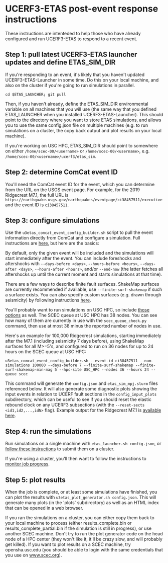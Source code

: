 # UCERF3-ETAS post-event response instructions

These instructions are intenteded to help those who have already configured and run UCERF3-ETAS to respond to a recent event.

## Step 1: pull latest UCERF3-ETAS launcher updates and define ETAS_SIM_DIR

If you're responding to an event, it's likely that you haven't updated UCERF3-ETAS-Launcher in some time. Do this on your local machine, and also on the cluster if you're going to run simulations in parallel.

`cd $ETAS_LAUNCHER; git pull`

Then, if you haven't already, define the ETAS_SIM_DIR environmental variable on all machines that you will use (the same way that you defined ETAS_LAUNCHER when you installed UCERF3-ETAS-Launcher). This should point to the directory where you want to store ETAS simulations, and allows you to use the same config.json file on multiple machines (e.g. to run simulations on a cluster, the copy back output and plot results on your local machine).

If you're working on USC HPC, ETAS_SIM_DIR should point to somewhere on either `/home/scec-00/<username>` or `/home/scec-00/<username>`, e.g. `/home/scec-00/<username>/ucerf3/etas_sim`.

## Step 2: determine ComCat event ID

You'll need the ComCat event ID for the event, which you can determine from the URL on the USGS event page. For example, for the 2019 Ridgecrest M7.1, the full URL is `https://earthquake.usgs.gov/earthquakes/eventpage/ci38457511/executive` and the event ID is `ci38457511`.

## Step 3: configure simulations

Use the `u3etas_comcat_event_config_builder.sh` script to pull the event information directly from ComCat and configure a simulation. Full instructions are [here](configuring_simulations.md#configuring-simulations-for-comcat-events), but here are the basics:

By default, only the given event will be included and the simulations will start immediately after the event. You can include foreshocks and aftershocks with `--days-before <days>`, `--hours-before <hours>`, `--days-after <days>`, `--hours-after <hours>`, and/or `--end-now` (the latter fetches all aftershocks up until the current moment and starts simulations at that time).

There are a few ways to describe finite fault surfaces. ShakeMap surfaces are currently recommended if available, use `--finite-surf-shakemap` if such a surface exists. You can also specify custom surfaces (e.g. drawn through seismicity) by following instructions [here](configuring_simulations.md#building-your-own-custom-surface).

You'll probably want to run simulations on USC HPC, so include [those options](configuring_simulations.md#hpc-options) as well. The SCEC queue at USC HPC has 38 nodes. You can see how many of them are currently in use with the `scec_queue_check.py` command, then use at most 38 minus the reported number of nodes in use.

Here's an example for 100,000 Ridgecrest simulations, starting immediately after the M7.1 (including seismicity 7 days before), using ShakeMap surfaces for all M>=5's, and configured to run on 36 nodes for up to 24 hours on the SCEC queue at USC HPC:

`u3etas_comcat_event_config_builder.sh --event-id ci38457511 --num-simulations 100000 --days-before 7 --finite-surf-shakemap --finite-surf-shakemap-min-mag 5 --hpc-site USC_HPC --nodes 36 --hours 24 --queue scec`

This command will generate the `config.json` and `etas_sim_mpj.slurm` files referenced below. It will also generate some diagnostic plots showing the input events in relation to UCERF fault sections in the `config_input_plots` subdirectory, which can be useful to see if you should reset the elastic rebound clock on any UCERF3 subsections (with the `--reset-sects <id1,id2,...,idN>` flag). Example output for the Ridgecrest M7.1 is [available here](../tutorial/example_output/comcat-ridgecrest-m7.1-example/config_input_plots).

## Step 4: run the simulations

Run simulations on a single machine with `etas_launcher.sh config.json`, or [follow these instructions](../parallel/README.md#submitting-the-slurm-parallel-etas-job) to submit them on a cluster.

If you're using a cluster, you'll then want to follow the instructions to [monitor job progress](../parallel/README.md#monitoring-job-progress).

## Step 5: plot results

When the job is complete, or at least some simulations have finished, you can plot the results with `u3etas_plot_generator.sh config.json`. This will generate many plots (in the 'plots' subdirectory) as well as an HTML index that can be opened in a web browser.

If you ran the simulations on a cluster, you can either copy them back to your local machine to process (either results_complete.bin or results_complete_partial.bin if the simulation is still in progress), or use another SCEC machine. Don't try to run the plot generator code on the head node of a HPC center (they won't like it, it'll be crazy slow, and will probably get killed). If you want to plot results on a SCEC machine, try opensha.usc.edu (you should be able to login with the same credentials that you use on www.scec.org).
